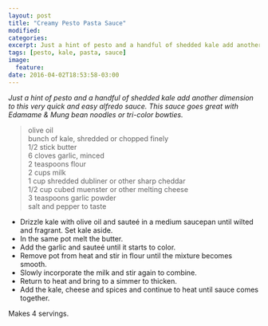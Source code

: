 ```yaml
---
layout: post
title: "Creamy Pesto Pasta Sauce"
modified:
categories: 
excerpt: Just a hint of pesto and a handful of shedded kale add another dimension to this very quick and easy alfredo sauce.
tags: [pesto, kale, pasta, sauce]
image:
  feature:
date: 2016-04-02T18:53:58-03:00
---
```


*Just a hint of pesto and a handful of shedded kale add another dimension to this very quick and easy alfredo sauce. This sauce goes great with Edamame & Mung bean noodles or tri-color bowties.*

> olive oil     
> bunch of kale, shredded or chopped finely     
> 1/2 stick butter   
> 6 cloves garlic, minced    
> 2 teaspoons flour        
> 2 cups milk     
> 1 cup shredded dubliner or other sharp cheddar     
> 1/2 cup cubed muenster or other melting cheese     
> 3 teaspoons garlic powder     
> salt and pepper to taste     

* Drizzle kale with olive oil and sauteé in a medium saucepan until wilted and fragrant. Set kale aside.
* In the same pot melt the butter. 
* Add the garlic and sauteé until it starts to color. 
* Remove pot from heat and stir in flour until the mixture becomes smooth.
* Slowly incorporate the milk and stir again to combine.
* Return to heat and bring to a simmer to thicken. 
* Add the kale, cheese and spices and continue to heat until sauce comes together. 

Makes 4 servings.